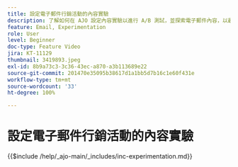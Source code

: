 ```yaml
---
title: 設定電子郵件行銷活動的內容實驗
description: 了解如何在 AJO 設定內容實驗以進行 A/B 測試，並探索電子郵件內容，以最佳方式推動您的業務目標。
feature: Email, Experimentation
role: User
level: Beginner
doc-type: Feature Video
jira: KT-11129
thumbnail: 3419893.jpeg
exl-id: 8b9a73c3-3c36-43ec-a870-a3b113689e22
source-git-commit: 201470e35095b38617d1a1bb5d7b16c1e60f431e
workflow-type: tm+mt
source-wordcount: '33'
ht-degree: 100%

---
```


# 設定電子郵件行銷活動的內容實驗

{{$include /help/_ajo-main/_includes/inc-experimentation.md}}
